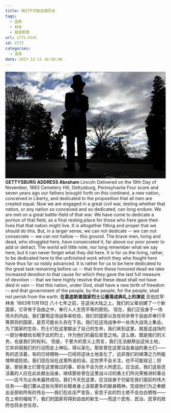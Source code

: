 ```yaml
---
title: 我们不可能逃避历史
tags:
  - 国家
  - 林肯
  - 葛底斯堡
url: 2772.html
id: 2772
categories:
  - 语录
date: 2017-12-11 16:50:40
---
```


![Lincoln](/images/uploads/2017/12/Lincoln.jpg) **GETTYSBURG ADDRESS Abraham** Lincoln Delivered on the 19th Day of November, 1863 Cemetery Hill, Gettysburg, Pennsylvania Four score and seven years ago our fathers brought forth on this continent, a new nation, conceived in Liberty, and dedicated to the proposition that all men are created equal. Now we are engaged in a great civil war, testing whether that nation, or any nation so conceived and so dedicated, can long endure. We are met on a great battle-field of that war. We have come to dedicate a portion of that field, as a final resting place for those who here gave their lives that that nation might live. It is altogether fitting and proper that we should do this. But, in a larger sense, we can not dedicate -- we can not consecrate -- we can not hallow -- this ground. The brave men, living and dead, who struggled here, have consecrated it, far above our poor power to add or detract. The world will little note, nor long remember what we say here, but it can never forget what they did here. It is for us the living, rather, to be dedicated here to the unfinished work which they who fought here have thus far so nobly advanced. It is rather for us to be here dedicated to the great task remaining before us -- that from these honored dead we take increased devotion to that cause for which they gave the last full measure of devotion -- that we here highly resolve that these dead shall not have died in vain -- that this nation, under God, shall have a new birth of freedom -- and that government of the people, by the people, for the people, shall not perish from the earth. **在葛底斯堡国家烈士公墓落成典礼上的演说** 亚伯拉罕·林肯  1863年11月19日 八十七年之前，在这块大陆之上，我们的父辈创建了一个新国家，它孕育于自由之中，奉行人人生而平等的原则。 现在，我们正投身于一场伟大的内战，我们要用这场战争来检验，我们的国家以及任何孕育于自由并奉行平等原则的国家，是否可能长久存在下去。我们在这场战争中一处伟大战场上集会。为了国家的生存，烈士们在这里献出了自己的生命，我们来到这里，就是这战场的一部分奉献给长眠于此的烈士，作为他们的最后安息之地。这么做，既是我们的义务，也是我们的权利。 但是，于更大的意义上而言，我们无法献祭出这块土地，它并非因我们的行动而走上神坛，得以圣化。那些曾在这里浴血奋战的勇士们——有的还活着，有的已经牺牲——已经将这块土地圣化了，远非我们的绵薄之力所能增辉或贬损。我们现在站在这里所说的话，这世界不会关注，也不可能铭记；但是，那些勇士们曾在这里做过的事，却永不会为世人所遗忘。应当说，我们这些还活着的人应在此处献出自身，继续那些曾在这里战斗过的勇士们所光荣推进的事业——迄今为止尚未最终成功。我们今天在这里，应当投身于仍留在我们面前的伟大任务——我们要从这些光荣的长眠者身上汲取更多的献身精神，完成他们为之奉献出全部和所有的伟业——我们在此庄严宣告，安息于此的烈士绝不会白白牺牲——在上帝的福佑下，我们的国家将得到自由的新生——而这个民有、民治、民享的政府也将永世长存。